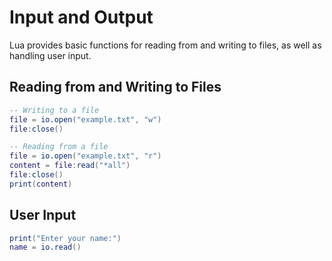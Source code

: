 # Input and Output

Lua provides basic functions for reading from and writing to files, as well as handling user input.

## Reading from and Writing to Files

```lua
-- Writing to a file
file = io.open("example.txt", "w")
file:close()

-- Reading from a file
file = io.open("example.txt", "r")
content = file:read("*all")
file:close()
print(content)
```

## User Input

```lua
print("Enter your name:")
name = io.read()
```

